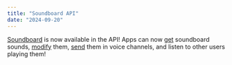 ```yaml
---
title: "Soundboard API"
date: "2024-09-20"
---
```


[Soundboard](#DOCS_RESOURCES_SOUNDBOARD) is now available in the API! Apps can now [get](#DOCS_RESOURCES_SOUNDBOARD/list-default-soundboard-sounds) soundboard sounds, [modify](#DOCS_RESOURCES_SOUNDBOARD/modify-guild-soundboard-sound) them, [send](#DOCS_RESOURCES_SOUNDBOARD/send-soundboard-sound) them in voice channels, and listen to other users playing them!
